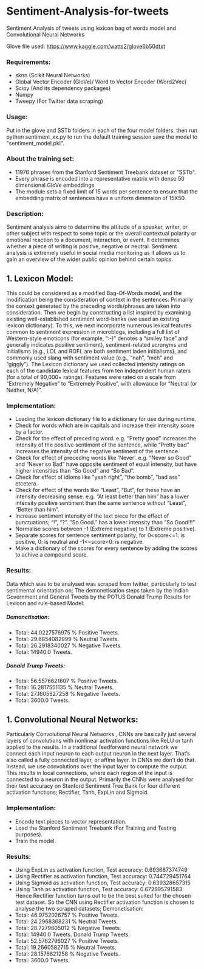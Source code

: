 # Sentiment-Analysis-for-tweets
Sentiment Analysis of tweets using lexicon bag of words model and Convolutional Neural Networks 

Glove file used: https://www.kaggle.com/watts2/glove6b50dtxt

### Requirements:
* sknn (Scikit Neural Networks)
* Global Vector Encoder (GloVe)/ Word to Vector Encoder (Word2Vec)
* Scipy (And its dependency packages)
* Numpy
* Tweepy (For Twitter data scraping)

### Usage:
Put in the glove and SSTb folders in each of the four model folders, then run python sentiment_xx.py
to run the default training session save the model to "sentiment_model.pkl".

### About the training set:
* 11976 phrases from the Stanford Sentiment Treebank dataset or "SSTb". 
* Every phrase is encoded into a representative matrix with dense 50 dimensional GloVe embeddings. 
* The module sets a fixed limit of  15 words per sentence to ensure that the embedding matrix of sentences have a uniform dimension of 15X50.

### Description:
Sentiment analysis aims to determine the attitude of a speaker, writer, or other subject with respect to some topic or
the overall contextual polarity or emotional reaction to a document, interaction, or event. It determines whether a piece of writing is positive,
negative or neutral.
Sentiment analysis is extremely useful in social media monitoring as it allows us to gain an overview of the wider public opinion behind
certain topics. 

## 1. Lexicon Model: 

This could be considered as a modified Bag-Of-Words model, and the modification being the consideration of context in the sentences. Primarily
the context generated by the preceding words/phrases are taken into consideration. Then we begin by constructing a list inspired by examining
existing well-established sentiment word-banks (we used an existing lexicon dictionary). To this, we next incorporate numerous lexical features
common to sentiment expression in microblogs, including a full list of Western-style emoticons (for example, “:-)” denotes a “smiley face” and
generally indicates positive sentiment), sentiment-related acronyms and initialisms (e.g., LOL and ROFL are both sentiment laden initialisms), and
commonly used slang with sentiment value (e.g., “nah”, “meh” and “giggly”). The Lexicon dictionary we used collected intensity ratings on
each of the candidate lexical features from ten independent human raters (for a total of 90,000+ ratings). Features were rated on a scale from
“Extremely Negative” to “Extremely Positive”, with allowance for “Neutral (or Neither, N/A)”.

### Implementation: 
* Loading the lexicon dictionary file to a dictionary for use during runtime.
* Check for words which are in capitals and increase their intensity score by a factor.
* Check for the effect of preceding word. e.g. “Pretty good” increases the intensity of the positive sentiment of the sentence, while “Pretty bad”
increases the intensity of the negative sentiment of the sentence.
* Check for effect of preceding words like ‘Never’. e.g. “Never so Good” and “Never so Bad” have opposite sentiment of equal intensity, but have
higher intensities than “So Good” and “So Bad”. 
* Check for effect of idioms like "yeah right”, "the bomb”, "bad ass” etcetera.
* Check for effect of the words like “Least”, “But”, for these have an intensity decreasing sense. e.g. “At least better than him” has a lower
intensity positive sentiment than the same sentence without “Least”, “Better than him”.
* Increase sentiment intensity of the text piece for the effect of punctuations; “!”, “?”. “So Good.” has a lower intensity than “So Good!!!”
* Normalise scores between -1 (Extreme negative) to 1 (Extreme positive).
* Separate scores for sentence sentiment polarity; for 0<score<=1: is positive,  0: is neutral and -1<=score<0: is negative.
* Make a dictionary of the scores for every sentence by adding the scores to achive a compound score.

### Results: 
Data which was to be analysed was scraped from twitter, particularly to test sentimental orientation on; The demonetisation steps taken by the Indian Government
and General Tweets by the POTUS Donald Trump
Results for Lexicon and rule-based Model:
##### Demonetisation:
 * Total: 44.0227576975 % Positive Tweets.
 * Total: 29.6854082999 % Neutral Tweets.
 * Total: 26.2918340027 % Negative Tweets.
 * Total: 14940.0 Tweets.
##### Donald Trump Tweets:
 * Total: 56.5576621607 % Positive Tweets.
 * Total: 16.2817551135 % Neutral Tweets.
 * Total: 27.1605827258 % Negative Tweets.
 * Total: 3600.0 Tweets.

## 1. Convolutional Neural Networks:

Particularly Convolutional Neural Networks , CNNs are basically just several layers of convolutions with nonlinear activation
functions like ReLU or tanh applied to the results. In a traditional feedforward neural network we connect each input neuron to each output
neuron in the next layer. That’s also called a fully connected layer, or affine layer. In CNNs we don’t do that. Instead, we use convolutions over the
input layer to compute the output. This results in local connections, where each region of the input is connected to a neuron in the output.
Primarily the CNNs were analysed for their test accuracy on Stanford Sentiment Tree Bank for four different activation functions; Rectifier, Tanh,
ExpLin and Sigmoid.

### Implementation: 
* Encode text pieces to vector representation.
* Load the Stanford Sentiment Treebank (For Training and Testing purposes).
* Train the model.

### Results: 
* Using ExpLin as activation function, Test accuracy: 0.693687374749
* Using Rectifier as activation function, Test accuracy: 0.744729451764
* Using Sigmoid as activation function, Test accuracy: 0.639328657315
* Using Tanh as activation function, Test accuracy: 0.672895791583
Hence Rectifier function turns out to be the best suited for the chosen test dataset.
So the CNN using Rectifier activation function is chosen to analyse the two scraped datasets;
Demonetisation:
 * Total: 46.9752026757 % Positive Tweets.
 * Total: 24.2968368231 % Neutral Tweets.
 * Total: 28.7279605012 % Negative Tweets.
 * Total: 14940.0 Tweets. 
Donald Trump Tweets:
 * Total: 52.5762796027 % Positive Tweets.
 * Total: 19.2660582715 % Neutral Tweets.
 * Total: 28.1576621258 % Negative Tweets.
 * Total: 3600.0 Tweets.


